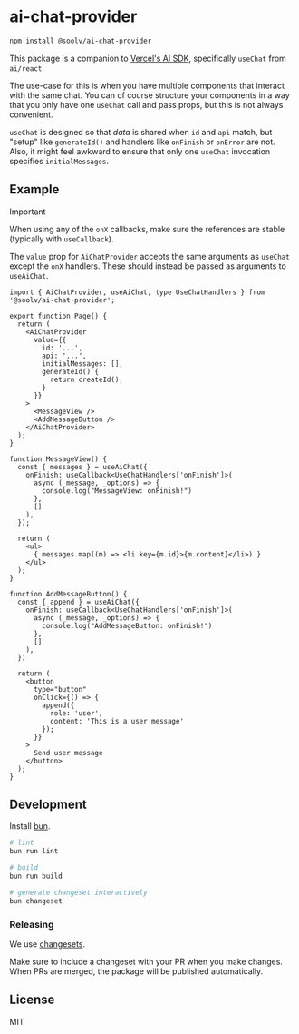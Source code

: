 # ai-chat-provider

```sh
npm install @soolv/ai-chat-provider
```

This package is a companion to [Vercel's AI SDK](https://github.com/vercel/ai), specifically `useChat` from `ai/react`.

The use-case for this is when you have multiple components that interact with the same chat.
You can of course structure your components in a way that you only have one `useChat` call and pass props, but this is not always convenient.

`useChat` is designed so that _data_ is shared when `id` and `api` match, but "setup" like `generateId()` and handlers like `onFinish` or `onError` are not.
Also, it might feel awkward to ensure that only one `useChat` invocation specifies `initialMessages`.

## Example

> [!IMPORTANT]
> When using any of the `onX` callbacks, make sure the references are stable (typically with `useCallback`).

The `value` prop for `AiChatProvider` accepts the same arguments as `useChat` except the `onX` handlers.
These should instead be passed as arguments to `useAiChat`.

```tsx
import { AiChatProvider, useAiChat, type UseChatHandlers } from '@soolv/ai-chat-provider';

export function Page() {
  return (
    <AiChatProvider
      value={{
        id: '...',
        api: '...',
        initialMessages: [],
        generateId() {
          return createId();
        }
      }}
    >
      <MessageView />
      <AddMessageButton />
    </AiChatProvider>
  );
}

function MessageView() {
  const { messages } = useAiChat({
    onFinish: useCallback<UseChatHandlers['onFinish']>(
      async (_message, _options) => {
        console.log("MessageView: onFinish!")
      },
      []
    ),
  });

  return (
    <ul>
      { messages.map((m) => <li key={m.id}>{m.content}</li>) }
    </ul>
  );
}

function AddMessageButton() {
  const { append } = useAiChat({
    onFinish: useCallback<UseChatHandlers['onFinish']>(
      async (_message, _options) => {
        console.log("AddMessageButton: onFinish!")
      },
      []
    ),
  })

  return (
    <button
      type="button"
      onClick={() => {
        append({
          role: 'user',
          content: 'This is a user message'
        });
      }}
    >
      Send user message
    </button>
  );
}
```

## Development

Install [bun](https://bun.sh/docs/installation).

```sh
# lint
bun run lint

# build
bun run build

# generate changeset interactively
bun changeset
```

### Releasing

We use [changesets](https://github.com/changesets/changesets).

Make sure to include a changeset with your PR when you make changes.
When PRs are merged, the package will be published automatically.

## License

MIT
